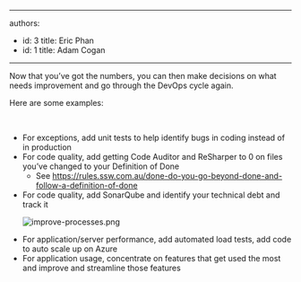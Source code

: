 

---
authors:
  - id: 3
    title: Eric Phan
  - id: 1
    title: Adam Cogan
---




<span class='intro'> <p class="p1">Now that you’ve got the numbers, you can then make decisions on what needs improvement and go through the DevOps cycle again.​</p><p class="p1">Here are some examples&#58;​</p> </span>

​
<ul><li>For exceptions, add unit tests to help identify bugs in coding instead of in production</li><li>For code quality, add getting Code Auditor and ReSharper to 0 on files you’ve changed to your Definition of Done<ul><li>See <a href="/_layouts/15/FIXUPREDIRECT.ASPX?WebId=3dfc0e07-e23a-4cbb-aac2-e778b71166a2&amp;TermSetId=07da3ddf-0924-4cd2-a6d4-a4809ae20160&amp;TermId=6449ae79-ba88-447e-aa48-36173029a2af">https&#58;//rules.ssw.com.au/done-do-you-go-beyond-done-and-follow-a-definition-of-done </a>  </li></ul></li><li>For code quality, add SonarQube and identify your technical debt and track it<dl class="image"><dt><img src="/PublishingImages/improve-processes.png" alt="improve-processes.png" /></dt></dl></li><li>For application/server performance, add automated load tests, add code to auto scale up on Azure</li><li>For application usage, concentrate on features that get used the most and improve and streamline those features</li></ul>


